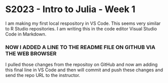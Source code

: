 # S2023 - Intro to Julia - Week 1
I am making my first local respository in VS Code. This seems very similar to R Studio repositories.
I am writing this in the code editor Visual Studio Code in Markdown.


### NOW I ADDED A LINE TO THE README FILE ON GITHUB VIA THE WEB BROWSER


I pulled those changes from the repositoy on GitHub and now am adding this final line in VS Code and then will commit and push these changes and send the repo URL to the instructor.
